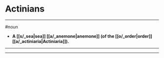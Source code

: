 # Actinians
---
#noun
- **A [[s/_sea|sea]] [[a/_anemone|anemone]] (of the [[o/_order|order]] [[a/_actiniaria|Actiniaria]]).**
---
---
